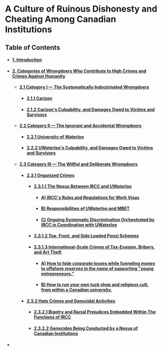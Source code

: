 # A Culture of Ruinous Dishonesty and Cheating Among Canadian Institutions

## Table of Contents
<div id="user-content-toc">
<ul>
<li><h4><a href="./01-0.md#1-introduction">1. Introduction</a></h4></li>

<li><h4><a href="./02-0.md#2-categories-of-wrongdoers-who-contribute-to-high-crimes-and-crimes-against-humanity">2. Categories of Wrongdoers Who Contribute to High Crimes and Crimes Against Humanity</a></h4></li>

<ul>
 <li><h4><a href="./02-1.md#21-category-i--the-systematically-indoctrinated-wrongdoers">2.1 Category I — The Systematically Indoctrinated Wrongdoers</a></h4></li>
 
 <ul>
  <li><h4><a href="./02-1-1.md#211-carizon">2.1.1 Carizon</a></h4></li>

  <li><h4><a href="./02-1-2.md#212-carizons-culpability-and-damages-owed-to-victims-and-survivors">2.1.2 Carizon's Culpability, and Damages Owed to Victims and Survivors</a></h4></li>
 </ul>
 
 <li><h4><a href="./02-2.md#22-category-ii--the-ignorant-and-accidental-wrongdoers">2.2 Category II — The Ignorant and Accidental Wrongdoers</a></h4></li>
 
 <ul>
  <li><h4><a href="./02-2-1.md#221-university-of-waterloo">2.2.1 University of Waterloo</a></h4></li>
  
  <li><h4><a href="./02-2-2.md#222-uwaterloos-culpability-and-damages-owed-to-victims-and-survivors">2.2.2 UWaterloo's Culpability, and Damages Owed to Victims and Survivors</a></h4></li>
 </ul>
 
 <li><h4><a href="./02-3.md#23-the-willful-and-deliberate-wrongdoers">2.3 Category III — The Willful and Deliberate Wrongdoers</a></h4></li>
 
 <ul>
  <li><h4><a href="./02-3-1.md#231-organized-crimes">2.3.1 Organized Crimes</a></h4></li>
  
  <ul>
   <li><h4><a href="./02-3-1-1.md#2311-the-nexus-between-ircc-and-uwaterloo">2.3.1.1 The Nexus Between IRCC and UWaterloo</a></h4></li>
  
  <ul>
   <li><h4><a href="./02-3-1-1.md#a-irccs-rules-and-regulations-for-work-visas">A) IRCC's Rules and Regulations for Work Visas</a></h4></li>
   
   <li><h4><a href="./02-3-1-1.md#b-responsibilities-of-uwaterloo-and-mbet">B) Responsibilities of UWaterloo and MBET</a></h4></li>
   
   <li><h4><a href="./02-3-1-1.md#c-ongoing-systematic-discrimination-orchestrated-by-ircc-in-coordination-with-uwaterloo">C) Ongoing Systematic Discrimination Orchestrated by IRCC in Coordination with UWaterloo</a></h4></li>
  </ul>
  
  <li><h4><a href="./02-3-1-2.md#2312-top-front-and-side-loaded-ponzi-schemes">2.3.1.2 Top, Front, and Side Loaded Ponzi Schemes</a></h4></li>
  
  <li><h4><a href="./02-3-1-3.md#2313-international-scale-crimes-of-tax-evasion-bribery-and-art-theft">2.3.1.3 International-Scale Crimes of Tax-Evasion, Bribery, and Art Theft</a></h4></li>
  
  <ul>
   <li><h4><a href="./02-3-1-3.md#a-how-to-hide-corporate-losses-while-funneling-money-to-offshore-reserves-in-the-name-of-supporting-young-entrepreneurs">A) How to hide corporate losses while funneling money to offshore reserves in the name of supporting "young entrepreneurs."</a></h4></li>
   
   <li><h4><a href="./02-3-1-3.md#b-how-to-run-your-own-tuck-shop-and-religious-cult-from-within-a-canadian-university">B) How to run your own tuck shop and religious cult, from within a Canadian university.</a></h4></li>
  </ul>
 </ul>
 
 <li><h4><a href="./02-3-2.md#232-hate-crimes-and-genocidal-activities">2.3.2 Hate Crimes and Genocidal Activities</a></h4></li>
 
 <ul>
  <li><h4><a href="./docs/02-3-2-1.md#2321-bigotry-and-racial-prejudices-embedded-within-the-functions-of-ircc">2.3.2.1 Bigotry and Racial Prejudices Embedded Within The Functions of IRCC</a></h4></li>
  
  <li><h4><a href="./docs/02-3-2-2.md#2322-genocides-being-conducted-by-a-nexus-of-canadian-institutions">2.3.2.2 Genocides Being Conducted by a Nexus of Canadian Institutions</a></h4></li>
 </ul>
  
 </ul> 
</ul>
 
 <li><h4><a href=" "> </a></h4></li>

</ul>
</div>
